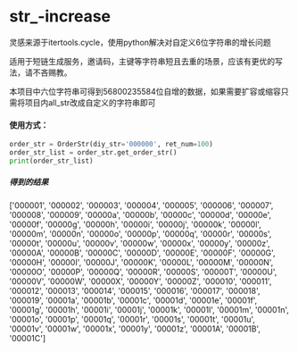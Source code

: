 # str_-increase
灵感来源于itertools.cycle，使用python解决对自定义6位字符串的增长问题

适用于短链生成服务，邀请码，主键等字符串短且去重的场景，应该有更优的写法，请不吝赐教。

本项目中六位字符串可得到56800235584位自增的数据，如果需要扩容或缩容只需将项目内all_str改成自定义的字符串即可

#### 使用方式：
``` python
order_str = OrderStr(diy_str='000000', ret_num=100)
order_str_list = order_str.get_order_str()
print(order_str_list)
```

##### 得到的结果
['000001', '000002', '000003', '000004', '000005', '000006', '000007', '000008', '000009', '00000a', '00000b', '00000c', '00000d', '00000e', '00000f', '00000g', '00000h', '00000i', '00000j', '00000k', '00000l', '00000m', '00000n', '00000o', '00000p', '00000q', '00000r', '00000s', '00000t', '00000u', '00000v', '00000w', '00000x', '00000y', '00000z', '00000A', '00000B', '00000C', '00000D', '00000E', '00000F', '00000G', '00000H', '00000I', '00000J', '00000K', '00000L', '00000M', '00000N', '00000O', '00000P', '00000Q', '00000R', '00000S', '00000T', '00000U', '00000V', '00000W', '00000X', '00000Y', '00000Z', '000010', '000011', '000012', '000013', '000014', '000015', '000016', '000017', '000018', '000019', '00001a', '00001b', '00001c', '00001d', '00001e', '00001f', '00001g', '00001h', '00001i', '00001j', '00001k', '00001l', '00001m', '00001n', '00001o', '00001p', '00001q', '00001r', '00001s', '00001t', '00001u', '00001v', '00001w', '00001x', '00001y', '00001z', '00001A', '00001B', '00001C']
